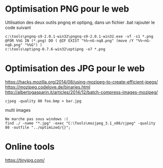 # Optimisation PNG pour le web

Utilisation des deux outils pngnq et optipng, dans un fichier .bat rajouter le code suivant
```
c:\tools\pngnq-s9-2.0.1-win32\pngnq-s9-2.0.1-win32.exe -vf -s1 *.png  
@FOR %%G IN (*.png) DO ( @IF EXIST "%%~nG-nq8.png" (move /Y "%%~nG-nq8.png" "%%G") )  
c:\tools\optipng-0.7.6-win32\optipng -o7 *.png
```

# Optimisation des JPG pour le web
https://hacks.mozilla.org/2014/08/using-mozjpeg-to-create-efficient-jpegs/
https://mozjpeg.codelove.de/binaries.html
http://albertogasparin.it/articles/2014/12/batch-compress-images-mozjpeg/

```
cjpeg -quality 80 foo.bmp > bar.jpg
```

multi images
```
Ne marche pas sous windows :(
find ./ -name "*.jpg" -exec "C:\Tools\mozjpeg_3.1_x86/cjpeg" -quality 80 -outfile "../optimized/{}";
```

# Online tools
https://tinyjpg.com/